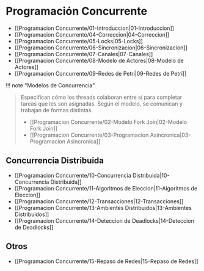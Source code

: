 # Programación Concurrente
- [[Programacion Concurrente/01-Introduccion|01-Introduccion]]
- [[Programacion Concurrente/04-Correccion|04-Correccion]]
- [[Programacion Concurrente/05-Locks|05-Locks]]
- [[Programacion Concurrente/06-Sincronizacion|06-Sincronizacion]]
- [[Programacion Concurrente/07-Canales|07-Canales]]
- [[Programacion Concurrente/08-Modelo de Actores|08-Modelo de Actores]]
- [[Programacion Concurrente/09-Redes de Petri|09-Redes de Petri]]



!!! note "Modelos de Concurrencia"
> Especifican cómo los threads colaboran entre sí para completar tareas que les son asignadas. Según el modelo, se comunican y trabajan de formas distintas.
> - [[Programacion Concurrente/02-Modelo Fork Join|02-Modelo Fork Join]]
> - [[Programacion Concurrente/03-Programacion Asincronica|03-Programacion Asincronica]]

## Concurrencia Distribuida
- [[Programacion Concurrente/10-Concurrencia Distribuida|10-Concurrencia Distribuida]]
- [[Programacion Concurrente/11-Algoritmos de Eleccion|11-Algoritmos de Eleccion]]
- [[Programacion Concurrente/12-Transacciones|12-Transacciones]]
- [[Programacion Concurrente/13-Ambientes Distribuidos|13-Ambientes Distribuidos]]
- [[Programacion Concurrente/14-Deteccion de Deadlocks|14-Deteccion de Deadlocks]]

## Otros
- [[Programacion Concurrente/15-Repaso de Redes|15-Repaso de Redes]]